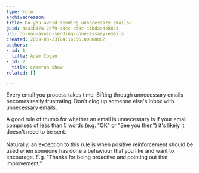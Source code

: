 ```yaml
---
type: rule
archivedreason: 
title: Do you avoid sending unnecessary emails?
guid: 4ea3b37a-7df9-43cc-ad9c-41bdaade8824
uri: do-you-avoid-sending-unnecessary-emails
created: 2009-03-23T04:16:56.0000000Z
authors:
- id: 1
  title: Adam Cogan
- id: 2
  title: Cameron Shaw
related: []

---
```




  <p>Every email you process takes time. Sifting through unnecessary emails becomes really frustrating. Don't clog up someone else's Inbox with unnecessary emails. </p>
<p>A good rule of thumb for whether an email is unnecessary is if your email comprises of less than 5 words (e.g. &quot;OK&quot; or &quot;See you then&quot;) it's likely it doesn't need to be sent.<br>
<br>
Naturally, an exception to this rule is when&#160;positive reinforcement should be used when someone has done a behaviour that you like and want to encourage. E.g. &quot;Thanks for being proactive and pointing out that improvement.&quot;</p>

<br><excerpt class='endintro'></excerpt><br>




